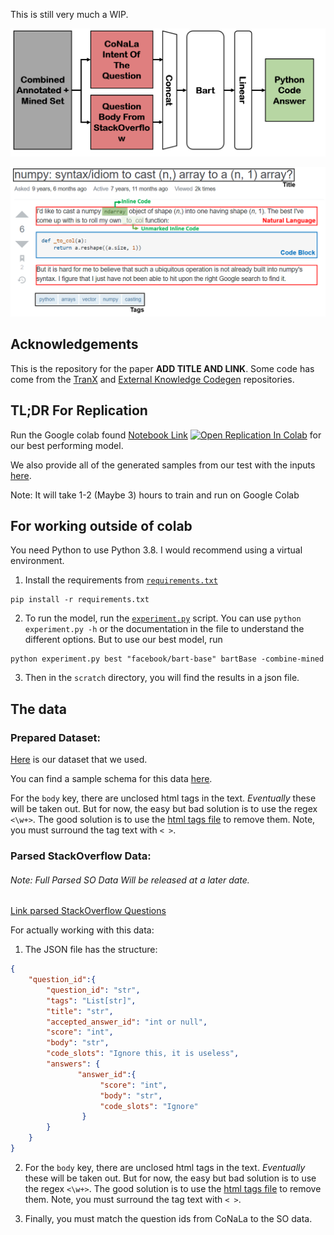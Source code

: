 This is still very much a WIP.

![Our Approach](https://github.com/gabeorlanski/stackoverflow-encourages-cheating/blob/main/data/approach_figure.PNG)

![Labeled Example](https://github.com/gabeorlanski/stackoverflow-encourages-cheating/blob/main/data/labeled_example.PNG)

## Acknowledgements

This is the repository for the paper **ADD TITLE AND LINK**. Some code has come from the [TranX](https://github.com/pcyin/tranx) 
and [External Knowledge Codegen](https://github.com/neulab/external-knowledge-codegen) repositories.

## TL;DR For Replication



Run the Google colab found [Notebook Link](https://github.com/gabeorlanski/stackoverflow-encourages-cheating/blob/main/BART_CG_Experiments.ipynb) [![Open Replication In Colab](https://colab.research.google.com/assets/colab-badge.svg)](https://colab.research.google.com/github/gabeorlanski/stackoverflow-encourages-cheating/blob/main/BART_CG_Experiments.ipynb) for our best performing model.

We also provide all of the generated samples from our test with the inputs [here](https://github.com/gabeorlanski/stackoverflow-encourages-cheating/blob/main/data/generated.txt).

Note: It will take 1-2 (Maybe 3) hours to train and run on Google Colab

## For working outside of colab

You need Python to use Python 3.8. I would recommend using a virtual environment.

1. Install the requirements from [`requirements.txt`](https://github.com/gabeorlanski/stackoverflow-encourages-cheating/blob/main/requirements.txt)
```shell script
pip install -r requirements.txt
```

2. To run the model, run the [`experiment.py`](https://github.com/gabeorlanski/stackoverflow-encourages-cheating/blob/main/experiment.py) script. You can use `python experiment.py -h` or 
the documentation in the file to understand the different options. But to use our best model, run 
```shell script
python experiment.py best "facebook/bart-base" bartBase -combine-mined
```

3. Then in the `scratch` directory, you will find the results in a json file. 

## The data

### Prepared Dataset:

[Here](https://www.dropbox.com/s/xv3zcutli07w37w/base_dataset.zip?dl=0) is our dataset that we used.

You can find a sample schema for this data [here](https://github.com/gabeorlanski/stackoverflow-encourages-cheating/blob/main/data/base_dataset_sample.json).

For the `body` key, there are unclosed html tags in the text. *Eventually* these will be taken 
out. But for now, the easy but bad solution is to use the regex `<\w+>`. The good solution is to use 
the [html tags file](https://github.com/gabeorlanski/stackoverflow-encourages-cheating/blob/main/data/html_tags.txt) 
to remove them. Note, you must surround the tag text with `< >`.    

### Parsed StackOverflow Data:

###### Note: Full Parsed SO Data Will be released at a later date.

[Link parsed StackOverflow Questions]()

For actually working with this data:

1. The JSON file has the structure:
```json
{
    "question_id":{
        "question_id": "str",
        "tags": "List[str]",
        "title": "str",
        "accepted_answer_id": "int or null",
        "score": "int",
        "body": "str",
        "code_slots": "Ignore this, it is useless",
        "answers": {
               "answer_id":{
                    "score": "int",
                    "body": "str",
                    "code_slots": "Ignore"
                }    
        }
    }
}
``` 

2. For the `body` key, there are unclosed html tags in the text. *Eventually* these will be taken 
out. But for now, the easy but bad solution is to use the regex `<\w+>`. The good solution is to use 
the [html tags file](https://github.com/gabeorlanski/stackoverflow-encourages-cheating/blob/main/data/html_tags.txt) 
to remove them. Note, you must surround the tag text with `< >`.    

3. Finally, you must match the question ids from CoNaLa to the SO data.
